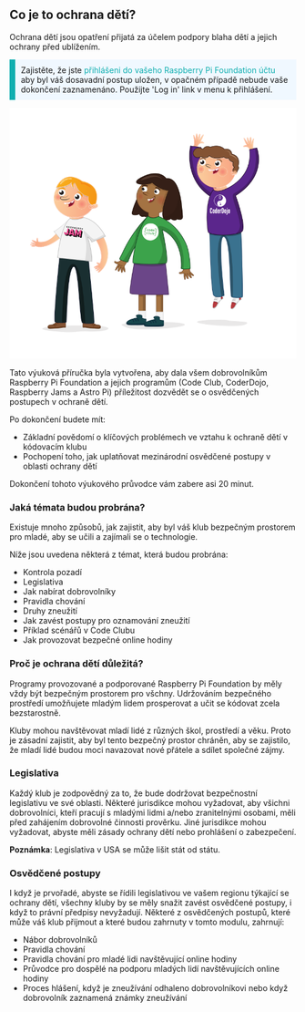 ## Co je to ochrana dětí?

Ochrana dětí jsou opatření přijatá za účelem podpory blaha dětí a jejich ochrany před ublížením.

<p style="border-left: solid; border-width:10px; border-color: #0faeb0; background-color: aliceblue; padding: 10px;">
Zajistěte, že jste <span style="color: #0faeb0">přihlášeni do vašeho Raspberry Pi Foundation účtu</span> aby byl váš dosavadní postup uložen, v opačném případě nebude vaše dokončení zaznamenáno. Použijte 'Log in' link v menu k přihlášení.
</p>

![Tři mladí lidé stojí.](images/3-RPF-Kids.png)

Tato výuková příručka byla vytvořena, aby dala všem dobrovolníkům Raspberry Pi Foundation a jejich programům (Code Club, CoderDojo, Raspberry Jams a Astro Pi) příležitost dozvědět se o osvědčených postupech v ochraně dětí.

Po dokončení budete mít:

* Základní povědomí o klíčových problémech ve vztahu k ochraně dětí v kódovacím klubu
* Pochopení toho, jak uplatňovat mezinárodní osvědčené postupy v oblasti ochrany dětí

Dokončení tohoto výukového průvodce vám zabere asi 20 minut.

### Jaká témata budou probrána?

Existuje mnoho způsobů, jak zajistit, aby byl váš klub bezpečným prostorem pro mladé, aby se učili a zajímali se o technologie.

Níže jsou uvedena některá z témat, která budou probrána:

* Kontrola pozadí
* Legislativa
* Jak nabírat dobrovolníky
* Pravidla chování
* Druhy zneužití
* Jak zavést postupy pro oznamování zneužití
* Příklad scénářů v Code Clubu
* Jak provozovat bezpečné online hodiny

### Proč je ochrana dětí důležitá?

Programy provozované a podporované Raspberry Pi Foundation by měly vždy být bezpečným prostorem pro všchny. Udržováním bezpečného prostředí umožňujete mladým lidem prosperovat a učit se kódovat zcela bezstarostně.

Kluby mohou navštěvovat mladí lidé z různých škol, prostředí a věku. Proto je zásadní zajistit, aby byl tento bezpečný prostor chráněn, aby se zajistilo, že mladí lidé budou moci navazovat nové přátele a sdílet společné zájmy.

### Legislativa

Každý klub je zodpovědný za to, že bude dodržovat bezpečnostní legislativu ve své oblasti. Některé jurisdikce mohou vyžadovat, aby všichni dobrovolníci, kteří pracují s mladými lidmi a/nebo zranitelnými osobami, měli před zahájením dobrovolné činnosti prověrku. Jiné jurisdikce mohou vyžadovat, abyste měli zásady ochrany dětí nebo prohlášení o zabezpečení.

**Poznámka**: Legislativa v USA se může lišit stát od státu.

### Osvědčené postupy

I když je prvořadé, abyste se řídili legislativou ve vašem regionu týkající se ochrany dětí, všechny kluby by se měly snažit zavést osvědčené postupy, i když to právní předpisy nevyžadují. Některé z osvědčených postupů, které může váš klub přijmout a které budou zahrnuty v tomto modulu, zahrnují:

* Nábor dobrovolníků
* Pravidla chování
* Pravidla chování pro mladé lidi navštěvující online hodiny
* Průvodce pro dospělé na podporu mladých lidí navštěvujících online hodiny
* Proces hlášení, když je zneužívání odhaleno dobrovolníkovi nebo když dobrovolník zaznamená známky zneužívání
